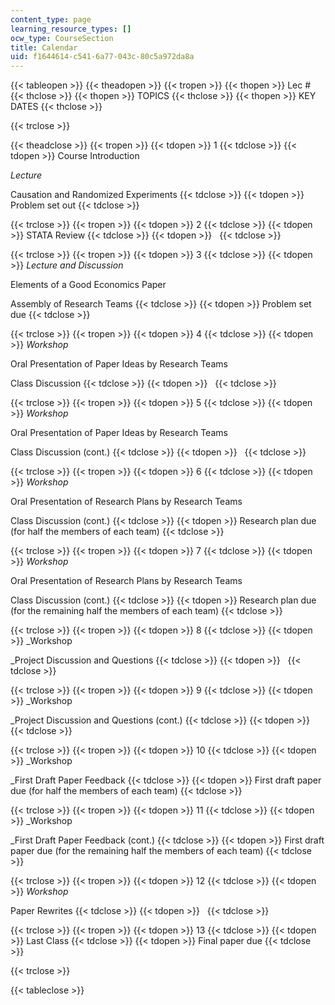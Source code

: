 ```yaml
---
content_type: page
learning_resource_types: []
ocw_type: CourseSection
title: Calendar
uid: f1644614-c541-6a77-043c-80c5a972da8a
---
```


{{< tableopen >}}
{{< theadopen >}}
{{< tropen >}}
{{< thopen >}}
Lec #
{{< thclose >}}
{{< thopen >}}
TOPICS
{{< thclose >}}
{{< thopen >}}
KEY DATES
{{< thclose >}}

{{< trclose >}}

{{< theadclose >}}
{{< tropen >}}
{{< tdopen >}}
1
{{< tdclose >}}
{{< tdopen >}}
Course Introduction  
  
_Lecture_  
  
Causation and Randomized Experiments
{{< tdclose >}}
{{< tdopen >}}
Problem set out
{{< tdclose >}}

{{< trclose >}}
{{< tropen >}}
{{< tdopen >}}
2
{{< tdclose >}}
{{< tdopen >}}
STATA Review
{{< tdclose >}}
{{< tdopen >}}
 
{{< tdclose >}}

{{< trclose >}}
{{< tropen >}}
{{< tdopen >}}
3
{{< tdclose >}}
{{< tdopen >}}
_Lecture and Discussion_  
  
Elements of a Good Economics Paper  
  
Assembly of Research Teams
{{< tdclose >}}
{{< tdopen >}}
Problem set due
{{< tdclose >}}

{{< trclose >}}
{{< tropen >}}
{{< tdopen >}}
4
{{< tdclose >}}
{{< tdopen >}}
_Workshop_  
  
Oral Presentation of Paper Ideas by Research Teams  
  
Class Discussion
{{< tdclose >}}
{{< tdopen >}}
 
{{< tdclose >}}

{{< trclose >}}
{{< tropen >}}
{{< tdopen >}}
5
{{< tdclose >}}
{{< tdopen >}}
_Workshop_  
  
Oral Presentation of Paper Ideas by Research Teams  
  
Class Discussion (cont.)
{{< tdclose >}}
{{< tdopen >}}
 
{{< tdclose >}}

{{< trclose >}}
{{< tropen >}}
{{< tdopen >}}
6
{{< tdclose >}}
{{< tdopen >}}
_Workshop_  
  
Oral Presentation of Research Plans by Research Teams  
  
Class Discussion (cont.)
{{< tdclose >}}
{{< tdopen >}}
Research plan due (for half the members of each team)
{{< tdclose >}}

{{< trclose >}}
{{< tropen >}}
{{< tdopen >}}
7
{{< tdclose >}}
{{< tdopen >}}
_Workshop_  
  
Oral Presentation of Research Plans by Research Teams  
  
Class Discussion (cont.)
{{< tdclose >}}
{{< tdopen >}}
Research plan due (for the remaining half the members of each team)
{{< tdclose >}}

{{< trclose >}}
{{< tropen >}}
{{< tdopen >}}
8
{{< tdclose >}}
{{< tdopen >}}
_Workshop  
  
_Project Discussion and Questions
{{< tdclose >}}
{{< tdopen >}}
 
{{< tdclose >}}

{{< trclose >}}
{{< tropen >}}
{{< tdopen >}}
9
{{< tdclose >}}
{{< tdopen >}}
_Workshop  
  
_Project Discussion and Questions (cont.)
{{< tdclose >}}
{{< tdopen >}}
 
{{< tdclose >}}

{{< trclose >}}
{{< tropen >}}
{{< tdopen >}}
10
{{< tdclose >}}
{{< tdopen >}}
_Workshop  
  
_First Draft Paper Feedback
{{< tdclose >}}
{{< tdopen >}}
First draft paper due (for half the members of each team)
{{< tdclose >}}

{{< trclose >}}
{{< tropen >}}
{{< tdopen >}}
11
{{< tdclose >}}
{{< tdopen >}}
_Workshop  
  
_First Draft Paper Feedback (cont.)
{{< tdclose >}}
{{< tdopen >}}
First draft paper due (for the remaining half the members of each team)
{{< tdclose >}}

{{< trclose >}}
{{< tropen >}}
{{< tdopen >}}
12
{{< tdclose >}}
{{< tdopen >}}
_Workshop_  
  
Paper Rewrites
{{< tdclose >}}
{{< tdopen >}}
 
{{< tdclose >}}

{{< trclose >}}
{{< tropen >}}
{{< tdopen >}}
13
{{< tdclose >}}
{{< tdopen >}}
Last Class
{{< tdclose >}}
{{< tdopen >}}
Final paper due
{{< tdclose >}}

{{< trclose >}}

{{< tableclose >}}